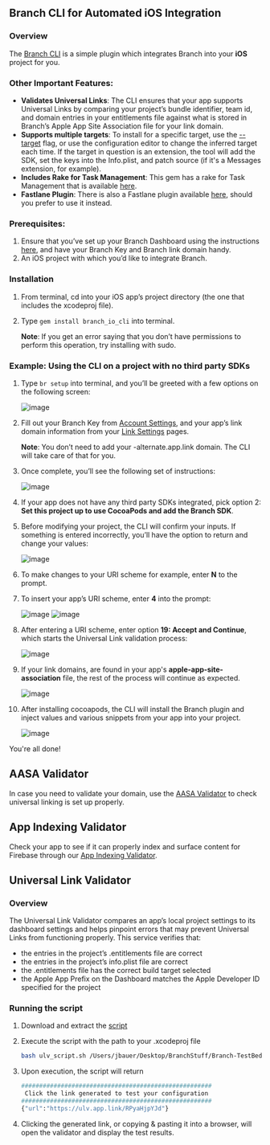## Branch CLI for Automated iOS Integration

### Overview

The [Branch CLI](https://github.com/BranchMetrics/branch_io_cli) is a simple plugin which integrates Branch into your **iOS** project for you.

### Other Important Features:

* **Validates Universal Links**: The CLI ensures that your app supports Universal Links by comparing your project’s bundle identifier, team id, and domain entries in your entitlements file against what is stored in Branch’s Apple App Site Association file for your link domain.
* **Supports multiple targets**: To install for a specific target, use the [--target](https://github.com/BranchMetrics/branch_io_cli#options) flag, or use the configuration editor to change the inferred target each time. If the target in question is an extension, the tool will add the SDK, set the keys into the Info.plist, and patch source (if it's a Messages extension, for example).
* **Includes Rake for Task Management**: This gem has a rake for Task Management that is available [here](https://github.com/BranchMetrics/branch_io_cli#rake-task).
* **Fastlane Plugin**: There is also a Fastlane plugin available [here](https://github.com/BranchMetrics/branch_io_cli#using-fastlane), should you prefer to use it instead.

### Prerequisites:
1. Ensure that you’ve set up your Branch Dashboard using the instructions [here](https://docs.branch.io/pages/dashboard/integrate/), and have your Branch Key and Branch link domain handy.
2. An iOS project with which you’d like to integrate Branch.

### Installation 
1. From terminal, cd into your iOS app’s project directory (the one that includes the xcodeproj file).
2. Type ```gem install branch_io_cli``` into terminal.
    
    **Note**: If you get an error saying that you don’t have permissions to perform this operation, try installing with sudo.

### Example: Using the CLI on a project with no third party SDKs

1. Type ```br setup``` into terminal, and you’ll be greeted with a few options on the following screen:
    
    ![image](/img/pages/resources/validation/cli_install_1.png)
    
2. Fill out your Branch Key from [Account Settings](https://branch.dashboard.branch.io/account-settings/app), and your app’s link domain information from your [Link Settings](https://branch.dashboard.branch.io/link-settings) pages.

    
    **Note**: You don’t need to add your -alternate.app.link domain. The CLI will take care of that for you.

3. Once complete, you’ll see the following set of instructions:

    ![image](/img/pages/resources/validation/cli_install_2.png)

4. If your app does not have any third party SDKs integrated, pick option 2: **Set this project up to use CocoaPods and add the Branch SDK**.
5. Before modifying your project, the CLI will confirm your inputs. If something is entered incorrectly, you’ll have the option to return and change your values:

    ![image](/img/pages/resources/validation/cli_install_3.png)

6. To make changes to your URI scheme for example, enter **N** to the prompt.
7. To insert your app’s URI scheme, enter **4** into the prompt:

    ![image](/img/pages/resources/validation/cli_install_4.png)
    ![image](/img/pages/resources/validation/cli_install_5.png)
    
8. After entering a URI scheme, enter option **19: Accept and Continue**, which starts the Universal Link validation process:

    ![image](/img/pages/resources/validation/cli_install_6.png)

9. If your link domains, are found in your app's **apple-app-site-association** file, the rest of the process will continue as expected.
    
    ![image](/img/pages/resources/validation/cli_install_7.png)
    
10. After installing cocoapods, the CLI will install the Branch plugin and inject values and various snippets from your app into your project.

    ![image](/img/pages/resources/validation/cli_install_8.png)

You're all done! 

## AASA Validator

In case you need to validate your domain, use the [AASA Validator](https://branch.io/resources/aasa-validator/) to check universal linking is set up properly.

## App Indexing Validator

Check your app to see if it can properly index and surface content for Firebase through our [App Indexing Validator](https://branch.io/resources/app-indexing/).

## Universal Link Validator

### Overview

The Universal Link Validator compares an app’s local project settings to its dashboard settings and helps pinpoint errors that may prevent Universal Links from functioning properly. This service verifies that:

* the entries in the project’s .entitlements file are correct
* the entries in the project’s info.plist file are correct
* the .entitlements file has the correct build target selected
* the Apple App Prefix on the Dashboard matches the Apple Developer ID specified for the project

### Running the script

1. Download and extract the [script](https://branch.io/resources/universal-links/static/twigScript/ulv_script.sh)
1. Execute the script with the path to your .xcodeproj file

	```bash
	bash ulv_script.sh /Users/jbauer/Desktop/BranchStuff/Branch-TestBed-Swift/TestBed-Swift.xcodeproj`
	```

1. Upon execution, the script will return

	```bash
	#####################################################
	 Click the link generated to test your configuration
	#####################################################
	{"url":"https://ulv.app.link/RPyaHjpYJd"}
	```

1. Clicking the generated link, or copying & pasting it into a browser, will open the validator and display the test results.